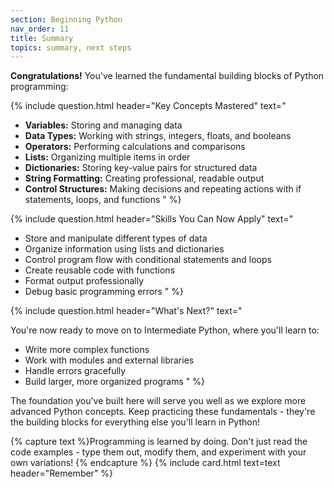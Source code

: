 ```yaml
---
section: Beginning Python
nav_order: 11
title: Summary
topics: summary, next steps
---
```


**Congratulations!** You've learned the fundamental building blocks of Python programming:

{% include question.html header="Key Concepts Mastered" text="

- **Variables:** Storing and managing data
- **Data Types:** Working with strings, integers, floats, and booleans
- **Operators:** Performing calculations and comparisons
- **Lists:** Organizing multiple items in order
- **Dictionaries:** Storing key-value pairs for structured data
- **String Formatting:** Creating professional, readable output
- **Control Structures:** Making decisions and repeating actions with if statements, loops, and functions
" %}

{% include question.html header="Skills You Can Now Apply" text="

- Store and manipulate different types of data
- Organize information using lists and dictionaries
- Control program flow with conditional statements and loops
- Create reusable code with functions
- Format output professionally
- Debug basic programming errors
" %}

{% include question.html header="What's Next?" text="

You're now ready to move on to Intermediate Python, where you'll learn to:

- Write more complex functions
- Work with modules and external libraries
- Handle errors gracefully
- Build larger, more organized programs
" %}

The foundation you've built here will serve you well as we explore more advanced Python concepts. Keep practicing these fundamentals - they're the building blocks for everything else you'll learn in Python!

{% capture text %}Programming is learned by doing. Don't just read the code examples - type them out, modify them, and experiment with your own variations!
{% endcapture %}
{% include card.html text=text header="Remember" %}
